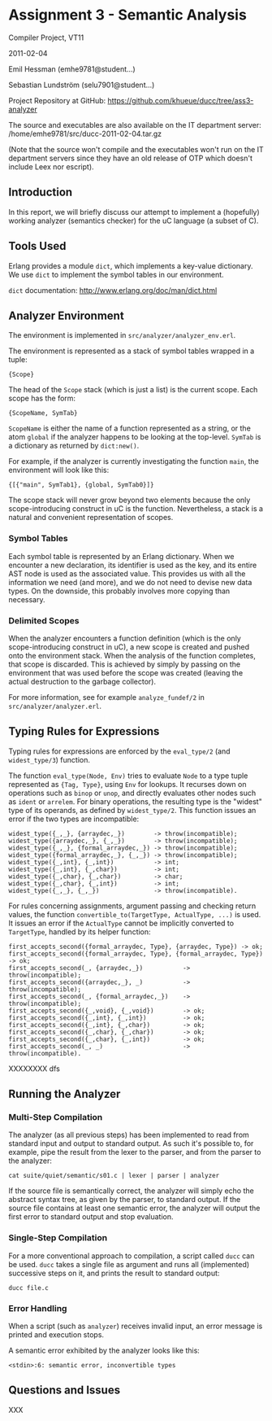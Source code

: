 # Assignment 3 - Semantic Analysis

Compiler Project, VT11

2011-02-04

Emil Hessman (emhe9781@student...)

Sebastian Lundström (selu7901@student...)

Project Repository at GitHub:
<https://github.com/khueue/ducc/tree/ass3-analyzer>

The source and executables are also available on the IT department server:
/home/emhe9781/src/ducc-2011-02-04.tar.gz

(Note that the source won't compile and the executables won't run on the IT
department servers since they have an old release of OTP which doesn't
include Leex nor escript).

## Introduction

In this report, we will briefly discuss our attempt to implement a (hopefully)
working analyzer (semantics checker) for the uC language (a subset of C).

## Tools Used

Erlang provides a module `dict`, which implements a key-value dictionary. We
use `dict` to implement the symbol tables in our environment.

`dict` documentation: <http://www.erlang.org/doc/man/dict.html>

## Analyzer Environment

The environment is implemented in `src/analyzer/analyzer_env.erl`.

The environment is represented as a stack of symbol tables wrapped in a tuple:

    {Scope}

The head of the `Scope` stack (which is just a list) is the current scope.
Each scope has the form:

    {ScopeName, SymTab}

`ScopeName` is either the name of a function represented as a string,
or the atom `global` if the analyzer happens to be looking at the top-level.
`SymTab` is a dictionary as returned by `dict:new()`.

For example, if the analyzer is currently investigating the function `main`,
the environment will look like this:

    {[{"main", SymTab1}, {global, SymTab0}]}

The scope stack will never grow beyond two elements because the only
scope-introducing construct in uC is the function. Nevertheless, a stack
is a natural and convenient representation of scopes.

### Symbol Tables

Each symbol table is represented by an Erlang dictionary. When we encounter
a new declaration, its identifier is used as the key, and its entire AST node
is used as the associated value. This provides us with all the information we
need (and more), and we do not need to devise new data types. On the
downside, this probably involves more copying than necessary.

### Delimited Scopes

When the analyzer encounters a function definition (which is the only
scope-introducing construct in uC), a new scope is created
and pushed onto the environment stack. When the analysis of the function
completes, that scope is discarded. This is achieved by simply by passing
on the environment that was used before the scope was created (leaving the
actual destruction to the garbage collector).

For more information, see for example `analyze_fundef/2`
in `src/analyzer/analyzer.erl`.

## Typing Rules for Expressions

Typing rules for expressions are enforced by the `eval_type/2` (and
`widest_type/3`) function.

The function `eval_type(Node, Env)` tries to evaluate `Node` to a type tuple
represented as `{Tag, Type}`, using `Env` for lookups. It recurses down on
operations such as `binop` or `unop`, and directly evaluates other nodes
such as `ident` or `arrelem`. For binary operations, the resulting type is
the "widest" type of its operands, as defined by `widest_type/2`. This
function issues an error if the two types are incompatible:

    widest_type({_,_}, {arraydec,_})        -> throw(incompatible);
    widest_type({arraydec,_}, {_,_})        -> throw(incompatible);
    widest_type({_,_}, {formal_arraydec,_}) -> throw(incompatible);
    widest_type({formal_arraydec,_}, {_,_}) -> throw(incompatible);
    widest_type({_,int}, {_,int})           -> int;
    widest_type({_,int}, {_,char})          -> int;
    widest_type({_,char}, {_,char})         -> char;
    widest_type({_,char}, {_,int})          -> int;
    widest_type({_,_}, {_,_})               -> throw(incompatible).

For rules concerning assignments, argument passing and checking return
values, the function `convertible_to(TargetType, ActualType, ...)` is used.
It issues an error if the `ActualType` cannot be implicitly converted to
`TargetType`, handled by its helper function:

    first_accepts_second({formal_arraydec, Type}, {arraydec, Type}) -> ok;
    first_accepts_second({formal_arraydec, Type}, {formal_arraydec, Type}) -> ok;
    first_accepts_second(_, {arraydec,_})           -> throw(incompatible);
    first_accepts_second({arraydec,_}, _)           -> throw(incompatible);
    first_accepts_second(_, {formal_arraydec,_})    -> throw(incompatible);
    first_accepts_second({_,void}, {_,void})        -> ok;
    first_accepts_second({_,int}, {_,int})          -> ok;
    first_accepts_second({_,int}, {_,char})         -> ok;
    first_accepts_second({_,char}, {_,char})        -> ok;
    first_accepts_second({_,char}, {_,int})         -> ok;
    first_accepts_second(_, _)                      -> throw(incompatible).

XXXXXXXX dfs

## Running the Analyzer

### Multi-Step Compilation

The analyzer (as all previous steps) has been implemented to read from
standard input and output to standard output.
As such it's possible to, for example, pipe the result from the lexer to the
parser, and from the parser to the analyzer:

    cat suite/quiet/semantic/s01.c | lexer | parser | analyzer

If the source file is semantically correct, the analyzer will simply echo
the abstract syntax tree, as given by the parser, to standard output.
If the source file contains at least one semantic error, the analyzer will
output the first error to standard output and stop evaluation.

### Single-Step Compilation

For a more conventional approach to compilation, a script called `ducc` can
be used. `ducc` takes a single file as argument and runs all (implemented)
successive steps on it, and prints the result to standard output:

    ducc file.c

### Error Handling

When a script (such as `analyzer`) receives invalid
input, an error message is printed and execution stops.

A semantic error exhibited by the analyzer looks like this:

    <stdin>:6: semantic error, inconvertible types

## Questions and Issues

XXX
